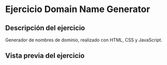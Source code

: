 <h1> Ejercicio Domain Name Generator </h1>
<h2>Descripción del ejercicio </h2>
Generador de nombres de dominio, realizado con HTML, CSS y JavaScript. 

<h2> Vista previa del ejercicio </h2>
